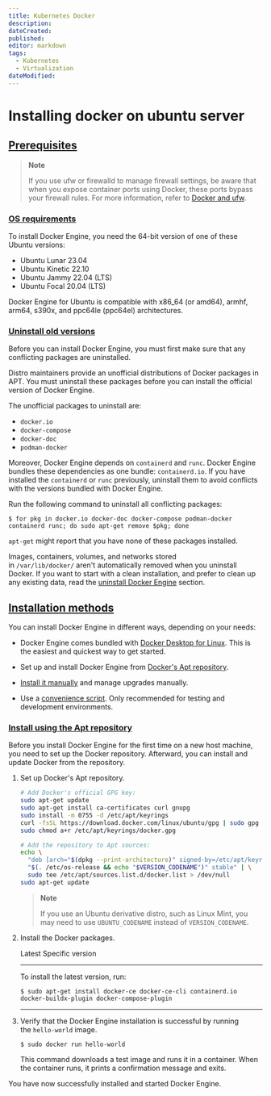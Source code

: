```yaml
---
title: Kubernetes Docker
description: 
dateCreated: 
published: 
editor: markdown
tags:
  - Kubernetes
  - Virtualization
dateModified: 
---
```

# Installing docker on ubuntu server
## [Prerequisites](https://docs.docker.com/engine/install/ubuntu/#prerequisites) 

> **Note**
> 
> If you use ufw or firewalld to manage firewall settings, be aware that when you expose container ports using Docker, these ports bypass your firewall rules. For more information, refer to [Docker and ufw](https://docs.docker.com/network/packet-filtering-firewalls/#docker-and-ufw).

### [OS requirements](https://docs.docker.com/engine/install/ubuntu/#os-requirements) 

To install Docker Engine, you need the 64-bit version of one of these Ubuntu versions:

- Ubuntu Lunar 23.04
- Ubuntu Kinetic 22.10
- Ubuntu Jammy 22.04 (LTS)
- Ubuntu Focal 20.04 (LTS)

Docker Engine for Ubuntu is compatible with x86_64 (or amd64), armhf, arm64, s390x, and ppc64le (ppc64el) architectures.

### [Uninstall old versions](https://docs.docker.com/engine/install/ubuntu/#uninstall-old-versions) 

Before you can install Docker Engine, you must first make sure that any conflicting packages are uninstalled.

Distro maintainers provide an unofficial distributions of Docker packages in APT. You must uninstall these packages before you can install the official version of Docker Engine.

The unofficial packages to uninstall are:

- `docker.io`
- `docker-compose`
- `docker-doc`
- `podman-docker`

Moreover, Docker Engine depends on `containerd` and `runc`. Docker Engine bundles these dependencies as one bundle: `containerd.io`. If you have installed the `containerd` or `runc` previously, uninstall them to avoid conflicts with the versions bundled with Docker Engine.

Run the following command to uninstall all conflicting packages:

```console
$ for pkg in docker.io docker-doc docker-compose podman-docker containerd runc; do sudo apt-get remove $pkg; done
```

`apt-get` might report that you have none of these packages installed.

Images, containers, volumes, and networks stored in `/var/lib/docker/` aren't automatically removed when you uninstall Docker. If you want to start with a clean installation, and prefer to clean up any existing data, read the [uninstall Docker Engine](https://docs.docker.com/engine/install/ubuntu/#uninstall-docker-engine) section.

## [Installation methods](https://docs.docker.com/engine/install/ubuntu/#installation-methods) 

You can install Docker Engine in different ways, depending on your needs:

- Docker Engine comes bundled with [Docker Desktop for Linux](https://docs.docker.com/desktop/install/linux-install/). This is the easiest and quickest way to get started.
    
- Set up and install Docker Engine from [Docker's Apt repository](https://docs.docker.com/engine/install/ubuntu/#install-using-the-repository).
    
- [Install it manually](https://docs.docker.com/engine/install/ubuntu/#install-from-a-package) and manage upgrades manually.
    
- Use a [convenience script](https://docs.docker.com/engine/install/ubuntu/#install-using-the-convenience-script). Only recommended for testing and development environments.
    

### [Install using the Apt repository](https://docs.docker.com/engine/install/ubuntu/#install-using-the-repository) 

Before you install Docker Engine for the first time on a new host machine, you need to set up the Docker repository. Afterward, you can install and update Docker from the repository.

1. Set up Docker's Apt repository.
    
    ```bash
    # Add Docker's official GPG key:
    sudo apt-get update
    sudo apt-get install ca-certificates curl gnupg
    sudo install -m 0755 -d /etc/apt/keyrings
    curl -fsSL https://download.docker.com/linux/ubuntu/gpg | sudo gpg --dearmor -o /etc/apt/keyrings/docker.gpg
    sudo chmod a+r /etc/apt/keyrings/docker.gpg
    
    # Add the repository to Apt sources:
    echo \
      "deb [arch="$(dpkg --print-architecture)" signed-by=/etc/apt/keyrings/docker.gpg] https://download.docker.com/linux/ubuntu \
      "$(. /etc/os-release && echo "$VERSION_CODENAME")" stable" | \
      sudo tee /etc/apt/sources.list.d/docker.list > /dev/null
    sudo apt-get update
    ```
    
    > **Note**
    > 
    > If you use an Ubuntu derivative distro, such as Linux Mint, you may need to use `UBUNTU_CODENAME` instead of `VERSION_CODENAME`.
    
2. Install the Docker packages.
    
    Latest Specific version
    
    ---
    
    To install the latest version, run:
    
    ```console
    $ sudo apt-get install docker-ce docker-ce-cli containerd.io docker-buildx-plugin docker-compose-plugin
    ```
    
    ---
    
3. Verify that the Docker Engine installation is successful by running the `hello-world` image.
    
    ```console
    $ sudo docker run hello-world
    ```
    
    This command downloads a test image and runs it in a container. When the container runs, it prints a confirmation message and exits.
    

You have now successfully installed and started Docker Engine.